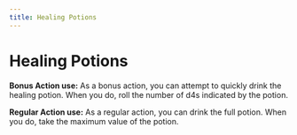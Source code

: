 ```yaml
---
title: Healing Potions
---
```


# Healing Potions

**Bonus Action use:** As a bonus action, you can attempt to quickly drink the healing potion. When you do, roll the number of d4s indicated by the potion.

**Regular Action use:** As a regular action, you can drink the full potion. When you do, take the maximum value of the potion.
